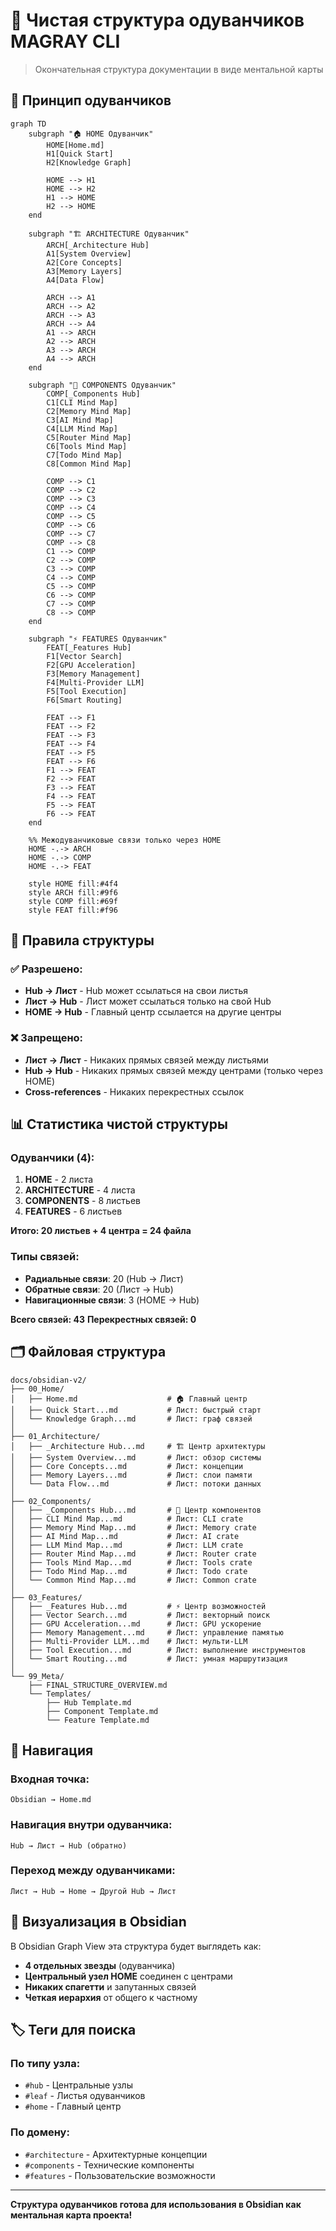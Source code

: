 # 🌼 Чистая структура одуванчиков MAGRAY CLI

> Окончательная структура документации в виде ментальной карты

## 📐 Принцип одуванчиков

```mermaid
graph TD
    subgraph "🏠 HOME Одуванчик"
        HOME[Home.md]
        H1[Quick Start]
        H2[Knowledge Graph]
        
        HOME --> H1
        HOME --> H2
        H1 --> HOME
        H2 --> HOME
    end
    
    subgraph "🏗️ ARCHITECTURE Одуванчик"
        ARCH[_Architecture Hub]
        A1[System Overview]
        A2[Core Concepts]
        A3[Memory Layers]
        A4[Data Flow]
        
        ARCH --> A1
        ARCH --> A2
        ARCH --> A3
        ARCH --> A4
        A1 --> ARCH
        A2 --> ARCH
        A3 --> ARCH
        A4 --> ARCH
    end
    
    subgraph "🔧 COMPONENTS Одуванчик"
        COMP[_Components Hub]
        C1[CLI Mind Map]
        C2[Memory Mind Map]
        C3[AI Mind Map]
        C4[LLM Mind Map]
        C5[Router Mind Map]
        C6[Tools Mind Map]
        C7[Todo Mind Map]
        C8[Common Mind Map]
        
        COMP --> C1
        COMP --> C2
        COMP --> C3
        COMP --> C4
        COMP --> C5
        COMP --> C6
        COMP --> C7
        COMP --> C8
        C1 --> COMP
        C2 --> COMP
        C3 --> COMP
        C4 --> COMP
        C5 --> COMP
        C6 --> COMP
        C7 --> COMP
        C8 --> COMP
    end
    
    subgraph "⚡ FEATURES Одуванчик"
        FEAT[_Features Hub]
        F1[Vector Search]
        F2[GPU Acceleration]
        F3[Memory Management]
        F4[Multi-Provider LLM]
        F5[Tool Execution]
        F6[Smart Routing]
        
        FEAT --> F1
        FEAT --> F2
        FEAT --> F3
        FEAT --> F4
        FEAT --> F5
        FEAT --> F6
        F1 --> FEAT
        F2 --> FEAT
        F3 --> FEAT
        F4 --> FEAT
        F5 --> FEAT
        F6 --> FEAT
    end
    
    %% Межодуванчиковые связи только через HOME
    HOME -.-> ARCH
    HOME -.-> COMP
    HOME -.-> FEAT
    
    style HOME fill:#4f4
    style ARCH fill:#9f6
    style COMP fill:#69f
    style FEAT fill:#f96
```

## 🎯 Правила структуры

### ✅ Разрешено:
- **Hub → Лист** - Hub может ссылаться на свои листья
- **Лист → Hub** - Лист может ссылаться только на свой Hub
- **HOME → Hub** - Главный центр ссылается на другие центры

### ❌ Запрещено:
- **Лист → Лист** - Никаких прямых связей между листьями
- **Hub → Hub** - Никаких прямых связей между центрами (только через HOME)
- **Cross-references** - Никаких перекрестных ссылок

## 📊 Статистика чистой структуры

### Одуванчики (4):
1. **HOME** - 2 листа
2. **ARCHITECTURE** - 4 листа  
3. **COMPONENTS** - 8 листьев
4. **FEATURES** - 6 листьев

**Итого: 20 листьев + 4 центра = 24 файла**

### Типы связей:
- **Радиальные связи**: 20 (Hub → Лист)
- **Обратные связи**: 20 (Лист → Hub)
- **Навигационные связи**: 3 (HOME → Hub)

**Всего связей: 43**
**Перекрестных связей: 0**

## 🗂️ Файловая структура

```
docs/obsidian-v2/
├── 00_Home/
│   ├── Home.md                    # 🏠 Главный центр
│   ├── Quick Start...md           # Лист: быстрый старт  
│   └── Knowledge Graph...md       # Лист: граф связей
│
├── 01_Architecture/
│   ├── _Architecture Hub...md     # 🏗️ Центр архитектуры
│   ├── System Overview...md       # Лист: обзор системы
│   ├── Core Concepts...md         # Лист: концепции
│   ├── Memory Layers...md         # Лист: слои памяти
│   └── Data Flow...md             # Лист: потоки данных
│
├── 02_Components/
│   ├── _Components Hub...md       # 🔧 Центр компонентов
│   ├── CLI Mind Map...md          # Лист: CLI crate
│   ├── Memory Mind Map...md       # Лист: Memory crate
│   ├── AI Mind Map...md           # Лист: AI crate
│   ├── LLM Mind Map...md          # Лист: LLM crate
│   ├── Router Mind Map...md       # Лист: Router crate
│   ├── Tools Mind Map...md        # Лист: Tools crate
│   ├── Todo Mind Map...md         # Лист: Todo crate
│   └── Common Mind Map...md       # Лист: Common crate
│
├── 03_Features/
│   ├── _Features Hub...md         # ⚡ Центр возможностей
│   ├── Vector Search...md         # Лист: векторный поиск
│   ├── GPU Acceleration...md      # Лист: GPU ускорение
│   ├── Memory Management...md     # Лист: управление памятью
│   ├── Multi-Provider LLM...md    # Лист: мульти-LLM
│   ├── Tool Execution...md        # Лист: выполнение инструментов
│   └── Smart Routing...md         # Лист: умная маршрутизация
│
└── 99_Meta/
    ├── FINAL_STRUCTURE_OVERVIEW.md
    └── Templates/
        ├── Hub Template.md
        ├── Component Template.md  
        └── Feature Template.md
```

## 🧭 Навигация

### Входная точка:
```
Obsidian → Home.md
```

### Навигация внутри одуванчика:
```
Hub → Лист → Hub (обратно)
```

### Переход между одуванчиками:
```
Лист → Hub → Home → Другой Hub → Лист
```

## 🎨 Визуализация в Obsidian

В Obsidian Graph View эта структура будет выглядеть как:
- **4 отдельных звезды** (одуванчика)
- **Центральный узел HOME** соединен с центрами
- **Никаких спагетти** и запутанных связей
- **Четкая иерархия** от общего к частному

## 🏷️ Теги для поиска

### По типу узла:
- `#hub` - Центральные узлы
- `#leaf` - Листья одуванчиков  
- `#home` - Главный центр

### По домену:
- `#architecture` - Архитектурные концепции
- `#components` - Технические компоненты
- `#features` - Пользовательские возможности

---

**Структура одуванчиков готова для использования в Obsidian как ментальная карта проекта!**